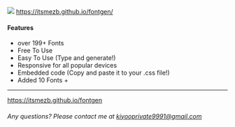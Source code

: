 ![](https://zaid015.github.io/fontgen/img/logo.png)
https://itsmezb.github.io/fontgen/
#### Features
- over 199+ Fonts
- Free To Use
- Easy To Use (Type and generate!)
- Responsive for all popular devices
- Embedded code (Copy and paste it to your .css file!)
- Added 10 Fonts + 

------------
https://itsmezb.github.io/fontgen
###### Any questions? Please contact me at kiyooprivate9991@gmail.com
